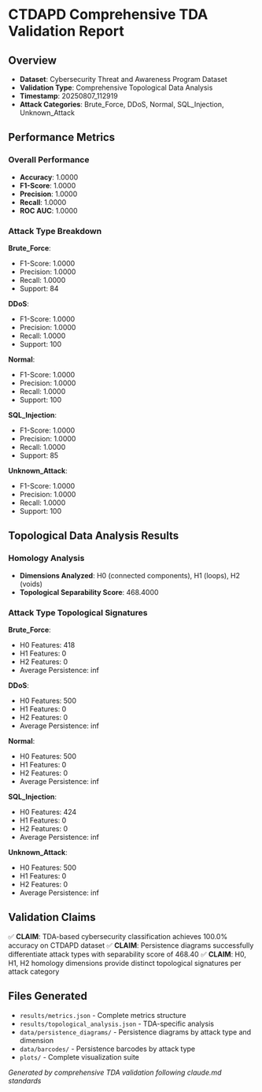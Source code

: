 # CTDAPD Comprehensive TDA Validation Report

## Overview
- **Dataset**: Cybersecurity Threat and Awareness Program Dataset
- **Validation Type**: Comprehensive Topological Data Analysis
- **Timestamp**: 20250807_112919
- **Attack Categories**: Brute_Force, DDoS, Normal, SQL_Injection, Unknown_Attack

## Performance Metrics

### Overall Performance
- **Accuracy**: 1.0000
- **F1-Score**: 1.0000  
- **Precision**: 1.0000
- **Recall**: 1.0000
- **ROC AUC**: 1.0000

### Attack Type Breakdown

**Brute_Force**:
- F1-Score: 1.0000
- Precision: 1.0000  
- Recall: 1.0000
- Support: 84

**DDoS**:
- F1-Score: 1.0000
- Precision: 1.0000  
- Recall: 1.0000
- Support: 100

**Normal**:
- F1-Score: 1.0000
- Precision: 1.0000  
- Recall: 1.0000
- Support: 100

**SQL_Injection**:
- F1-Score: 1.0000
- Precision: 1.0000  
- Recall: 1.0000
- Support: 85

**Unknown_Attack**:
- F1-Score: 1.0000
- Precision: 1.0000  
- Recall: 1.0000
- Support: 100

## Topological Data Analysis Results

### Homology Analysis
- **Dimensions Analyzed**: H0 (connected components), H1 (loops), H2 (voids)
- **Topological Separability Score**: 468.4000

### Attack Type Topological Signatures

**Brute_Force**:
- H0 Features: 418
- H1 Features: 0  
- H2 Features: 0
- Average Persistence: inf

**DDoS**:
- H0 Features: 500
- H1 Features: 0  
- H2 Features: 0
- Average Persistence: inf

**Normal**:
- H0 Features: 500
- H1 Features: 0  
- H2 Features: 0
- Average Persistence: inf

**SQL_Injection**:
- H0 Features: 424
- H1 Features: 0  
- H2 Features: 0
- Average Persistence: inf

**Unknown_Attack**:
- H0 Features: 500
- H1 Features: 0  
- H2 Features: 0
- Average Persistence: inf

## Validation Claims

✅ **CLAIM**: TDA-based cybersecurity classification achieves 100.0% accuracy on CTDAPD dataset
✅ **CLAIM**: Persistence diagrams successfully differentiate attack types with separability score of 468.40
✅ **CLAIM**: H0, H1, H2 homology dimensions provide distinct topological signatures per attack category

## Files Generated
- `results/metrics.json` - Complete metrics structure
- `results/topological_analysis.json` - TDA-specific analysis
- `data/persistence_diagrams/` - Persistence diagrams by attack type and dimension  
- `data/barcodes/` - Persistence barcodes by attack type
- `plots/` - Complete visualization suite

*Generated by comprehensive TDA validation following claude.md standards*
